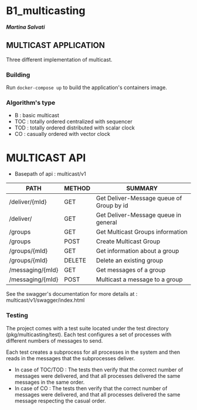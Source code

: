 # B1_multicasting
***Martina Salvati***

## MULTICAST APPLICATION

Three different implementation of multicast.

### Building
Run ```docker-compose up``` to build the application's containers image.
### Algorithm's type
- B   : basic multicast
- TOC : totally ordered centralized with sequencer
- TOD : totally ordered distributed with scalar clock
- CO  : casually ordered with vector clock

# MULTICAST API
- Basepath of api : multicast/v1

| PATH | METHOD | SUMMARY | 
| ---- | ---------- | -------- |
| /deliver/{mId} | GET | Get Deliver-Message queue of Group by id |
| /deliver/| GET | Get Deliver-Message queue in general |
| /groups | GET | Get Multicast Groups information |
| /groups | POST | Create Multicast Group |
|  /groups/{mId} | GET | Get information about a group|
|  /groups/{mId} | DELETE | Delete an existing group |
|  /messaging/{mId} | GET | Get messages of a group |
|  /messaging/{mId} | POST | Multicast a message to a group  |

See the swagger's documentation for more details at : multicast/v1/swagger/index.html
### Testing
The project comes with a test suite located under the test directory (pkg/multicasting/test). Each test configures a set of processes with different numbers of messages to send.

Each test creates a subprocess for all processes in the system and then reads in the messages that the subprocesses deliver.

- In case of TOC/TOD :
  The tests then verify that the correct number of messages were delivered, and that all processes delivered the same messages in the same order.
- In case of CO : The tests then verify that the correct number of messages were delivered, and that all processes delivered the same message respecting the casual order.


